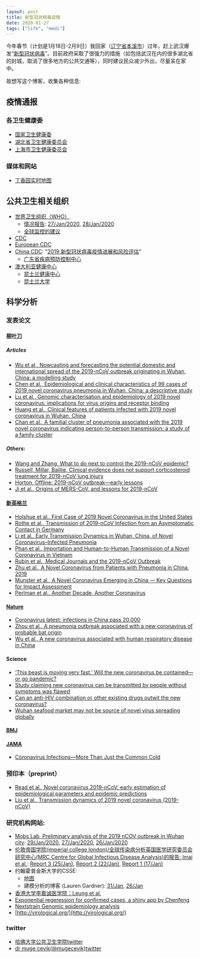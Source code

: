 ```yaml
---
layout: post
title: 新型冠状病毒疫情
date: 2020-01-27
tags: ["life", "medi"]
---
```


今年春节（计划是1月18日-2月9日）我回家（[辽宁省本溪市](https://zh.wikipedia.org/zh-hans/%E6%9C%AC%E6%BA%AA%E5%B8%82)）过年，赶上武汉爆发“[新型冠状病毒](https://zh.wikipedia.org/wiki/2019%EF%BC%8D2020%E5%B9%B4%E6%96%B0%E5%9E%8B%E5%86%A0%E7%8B%80%E7%97%85%E6%AF%92%E8%82%BA%E7%82%8E%E4%BA%8B%E4%BB%B6)”。目前政府采取了很强力的措施（如包括武汉在内的很多湖北省的封城，取消了很多地方的公共交通等），同时建议民众减少外出，尽量呆在家中。

故想写这个博客，收集各种信息:

## 疫情通报

### 各卫生健康委

- [国家卫生健康委](http://www.nhc.gov.cn/xcs/yqtb/list_gzbd.shtml)
- [湖北省卫生健康委员会](http://wjw.hubei.gov.cn/fbjd/dtyw/)
- [上海市卫生健康委员会](http://wsjkw.sh.gov.cn/xwfb/index.html)

### 媒体和网站

- [丁香园实时地图](https://3g.dxy.cn/newh5/view/pneumonia)

## 公共卫生相关组织

- [世界卫生组织（WHO）](https://www.who.int/emergencies/diseases/novel-coronavirus-2019)
	- [情况报告](https://www.who.int/emergencies/diseases/novel-coronavirus-2019/situation-reports/): [27/Jan/2020](https://www.who.int/docs/default-source/coronaviruse/situation-reports/20200127-sitrep-7-2019--ncov.pdf), [28/Jan/2020](https://www.who.int/docs/default-source/coronaviruse/situation-reports/20200128-sitrep-8-ncov-cleared.pdf)
	- [全球监控的建议](https://www.who.int/publications-detail/global-surveillance-for-human-infection-with-novel-coronavirus-(2019-ncov))
- [CDC](https://www.cdc.gov/coronavirus/2019-ncov/about/index.html)
- [European CDC](https://www.ecdc.europa.eu/en/novel-coronavirus-china)
- [China CDC](http://www.chinacdc.cn/jkzt/crb/zl/szkb_11803/): "[2019 新型冠状病毒疫情进展和风险评估](http://www.chinacdc.cn/jkzt/crb/zl/szkb_11803/jszl_11811/202001/P020200127544648420736.pdf)"
	- [广东省疾病预防控制中心](http://cdcp.gd.gov.cn/)
- [澳大利亚健康中心](https://www.health.gov.au/health-topics/novel-coronavirus-2019-ncov)
	- [昆士兰健康中心](http://conditions.health.qld.gov.au/HealthCondition/condition/14/217/838/novel-coronavirus)
	- [昆士兰大学](https://about.uq.edu.au/coronavirus-advice-uq-community)

## 科学分析

### 发表论文

#### [柳叶刀](https://www.thelancet.com/coronavirus)

##### Articles

- [Wu et al., Nowcasting and forecasting the potential domestic and international spread of the 2019-nCoV outbreak originating in Wuhan, China: a modelling study](https://www.thelancet.com/journals/lancet/article/PIIS0140-6736(20)30260-9/fulltext)
- [Chen et al., Epidemiological and clinical characteristics of 99 cases of 2019 novel coronavirus pneumonia in Wuhan, China: a descriptive study](https://www.thelancet.com/journals/lancet/article/PIIS0140-6736(20)30211-7/fulltext)
- [Lu et al., Genomic characterisation and epidemiology of 2019 novel coronavirus: implications for virus origins and receptor binding](https://www.thelancet.com/journals/lancet/article/PIIS0140-6736(20)30251-8/fulltext)
- [Huang et al., Clinical features of patients infected with 2019 novel coronavirus in Wuhan, China](https://www.thelancet.com/journals/lancet/article/PIIS0140-6736(20)30183-5/fulltext)
- [Chan et al., A familial cluster of pneumonia associated with the 2019 novel coronavirus indicating person-to-person transmission: a study of a family cluster](https://www.thelancet.com/journals/lancet/article/PIIS0140-6736(20)30154-9/fulltext)

##### Others:

- [Wang and Zhang, What to do next to control the 2019-nCoV epidemic?](https://www.thelancet.com/action/showPdf?pii=S0140-6736%2820%2930300-7)
- [Russell, Millar, Baillie, Clinical evidence does not support corticosteroid treatment
for 2019-nCoV lung injury](https://www.thelancet.com/pb-assets/Lancet/pdfs/coronavirus/S0140673620303172.pdf)
- [Horton, Offline: 2019-nCoV outbreak—early lessons](https://www.thelancet.com/journals/lancet/article/PIIS0140-6736(20)30212-9/fulltext)
- [Ji et al., Origins of MERS-CoV, and lessons for 2019-nCoV](https://www.thelancet.com/journals/lanplh/article/PIIS2542-5196(20)30032-2/fulltext)

#### [新英格兰](https://www.nejm.org/coronavirus)
- [Holshue et al., First Case of 2019 Novel Coronavirus in the United States](https://www.nejm.org/doi/full/10.1056/NEJMoa2001191?query=featured_coronavirus)
- [Rothe et al., Transmission of 2019-nCoV Infection from an Asymptomatic Contact in Germany](https://www.nejm.org/doi/full/10.1056/NEJMc2001468)
- [Li et al., Early Transmission Dynamics in Wuhan, China, of Novel Coronavirus–Infected Pneumonia](https://www.nejm.org/doi/full/10.1056/NEJMoa2001316)
- [Phan et al., Importation and Human-to-Human Transmission of a Novel Coronavirus in Vietnam](https://www.nejm.org/doi/full/10.1056/NEJMc2001272)
- [Rubin et al., Medical Journals and the 2019-nCoV Outbreak](https://www.nejm.org/doi/full/10.1056/NEJMe2001329?query=featured_coronavirus)
- [Zhu et al., A Novel Coronavirus from Patients with Pneumonia in China, 2019](https://www.nejm.org/doi/full/10.1056/NEJMoa2001017)
- [Munster et al., A Novel Coronavirus Emerging in China — Key Questions for Impact Assessment](https://www.nejm.org/doi/full/10.1056/NEJMp2000929?query=featured_coronavirus)
- [Perlman et al., Another Decade, Another Coronavirus](https://www.nejm.org/doi/full/10.1056/NEJMe2001126?query=featured_coronavirus)

#### [Nature](https://www.nature.com/collections/hajgidghjb)

- [Coronavirus latest: infections in China pass 20,000](https://www.nature.com/articles/d41586-020-00154-w)
- [Zhou et al., A pneumonia outbreak associated with a new coronavirus of probable bat origin](https://www.nature.com/articles/s41586-020-2012-7)
- [Wu et al., A new coronavirus associated with human respiratory disease in China](https://www.nature.com/articles/s41586-020-2008-3)

#### Science

- [‘This beast is moving very fast.’ Will the new coronavirus be contained—or go pandemic?](https://www.sciencemag.org/news/2020/02/beast-moving-very-fast-will-new-coronavirus-be-contained-or-go-pandemic)
- [Study claiming new coronavirus can be transmitted by people without symptoms was flawed](https://www.sciencemag.org/news/2020/02/paper-non-symptomatic-patient-transmitting-coronavirus-wrong)
- [Can an anti-HIV combination or other existing drugs outwit the new coronavirus?](https://www.sciencemag.org/news/2020/01/can-anti-hiv-combination-or-other-existing-drugs-outwit-new-coronavirus)
- [Wuhan seafood market may not be source of novel virus spreading globally](https://www.sciencemag.org/news/2020/01/wuhan-seafood-market-may-not-be-source-novel-virus-spreading-globally)

#### [BMJ](https://www.bmj.com/coronavirus)

#### [JAMA](https://jamanetwork.com/journals/jama/pages/coronavirus-alert)

- [Coronavirus Infections—More Than Just the Common Cold](https://jamanetwork.com/journals/jama/fullarticle/2759815)

### 预印本（preprint）

- [Read et al., Novel coronavirus 2019-nCoV: early estimation of epidemiological parameters and
epidemic predictions](https://www.medrxiv.org/content/10.1101/2020.01.23.20018549v2)
- [Liu et al., Transmission dynamics of 2019 novel coronavirus (2019-nCoV)](https://www.biorxiv.org/content/10.1101/2020.01.25.919787v1)

### 研究机构网站:

- [Mobs Lab, Preliminary analysis of the 2019 nCOV outbreak in Wuhan city](https://www.mobs-lab.org/2019ncov.html): [29/Jan/2020](https://www.mobs-lab.org/uploads/6/7/8/7/6787877/wuhan_novel_coronavirus_jan29.pdf), [27/Jan/2020](https://www.mobs-lab.org/uploads/6/7/8/7/6787877/wuhan_novel_coronavirus_jan27.pdf), [26/Jan/2020](https://www.mobs-lab.org/uploads/6/7/8/7/6787877/wuhan_novel_coronavirus_jan26.pdf)
- [伦敦帝国学院(imperial college london)/全球传染病分析英国医学研究委员会研究中心(MRC Centre for Global Infectious Disease Analysis)的报告: Imai et al.](http://www.imperial.ac.uk/mrc-global-infectious-disease-analysis/news--wuhan-coronavirus/): [Report 3 (25/Jan)](https://www.imperial.ac.uk/media/imperial-college/medicine/sph/ide/gida-fellowships/Imperial-2019-nCoV-transmissibility.pdf), [Report 2 (22/Jan)](https://www.imperial.ac.uk/media/imperial-college/medicine/sph/ide/gida-fellowships/2019-nCoV-outbreak-report-22-01-2020.pdf), [Report 1 (17/Jan)](https://www.imperial.ac.uk/media/imperial-college/medicine/sph/ide/gida-fellowships/2019-nCoV-outbreak-report-17-01-2020.pdf)
- 约翰霍普金斯大学的CSSE: 
	- [地图](https://gisanddata.maps.arcgis.com/apps/opsdashboard/index.html#/bda7594740fd40299423467b48e9ecf6)
	- 建模分析的博客 (Lauren Gardner): [31/Jan](https://systems.jhu.edu/research/public-health/ncov-model-2/), [26/Jan](https://systems.jhu.edu/research/public-health/ncov-model/)
- [香港大学李嘉诚医学院：Leung et al.](https://sph.hku.hk/images/news/press-releases2020/Wuhan-20200127.pdf)
- [Exponential regeression for confirmed cases, a shiny app by Chenfeng](https://cchen.shinyapps.io/2019_nCoV/)
- [Nextstrain Genomic epidemiology analysis](https://nextstrain.org/ncov)
- [http://virological.org/](http://virological.org/)

### twitter

- [哈佛大学公共卫生学院twitter](https://twitter.com/CCDD_HSPH/status/1222257431230631936)
- [dr muge cevik(@mugecevik)twitter](https://twitter.com/mugecevik/status/1221020657242333184)

